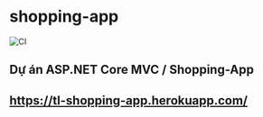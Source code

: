 # shopping-app

![CI](https://github.com/iceStorm/shopping-app/workflows/CI/badge.svg)

## Dự án ASP.NET Core MVC / Shopping-App

## https://tl-shopping-app.herokuapp.com/
